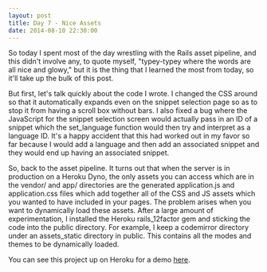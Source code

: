 ```yaml
---
layout: post
title: Day 7 - Nice Assets
date: 2014-08-10 22:30:00
---
```

So today I spent most of the day wrestling with the Rails asset pipeline, and
this didn't involve any, to quote myself, "typey-typey where the words are all
nice and glowy," but it is the thing that I learned the most from today, so
it'll take up the bulk of this post.

But first, let's talk quickly about the code I wrote. I changed the CSS around
so that it automatically expands even on the snippet selection page so as to
stop it from having a scroll box without bars. I also fixed a bug where the
JavaScript for the snippet selection screen would actually pass in an ID of a
snippet which the set_language function would then try and interpret as a
language ID. It's a happy accident that this had worked out in my favor so far
because I would add a language and then add an associated snippet and they
would end up having an associated snippet.

So, back to the asset pipeline. It turns out that when the server is in
production on a Heroku Dyno, the only assets you can access which are in the
vendor/ and app/ directories are the generated application.js and
application.css files which add together all of the CSS and JS assets which you
wanted to have included in your pages. The problem arises when you want to
dynamically load these assets. After a large amount of experimentation, I
installed the Heroku rails\_12factor gem and sticking the code into the public
directory. For example, I keep a codemirror directory under an assets\_static
directory in public. This contains all the modes and themes to be dynamically
loaded.

You can see this project up on Heroku for a demo [here](http://syntag-web.herokuapp.com/snippets).
